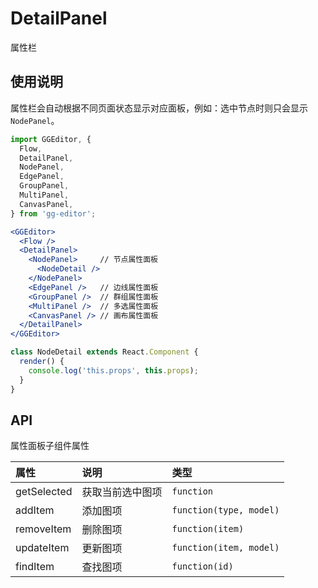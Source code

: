 # DetailPanel

属性栏

## 使用说明

属性栏会自动根据不同页面状态显示对应面板，例如：选中节点时则只会显示 `NodePanel`。

```jsx
import GGEditor, {
  Flow,
  DetailPanel,
  NodePanel,
  EdgePanel,
  GroupPanel,
  MultiPanel,
  CanvasPanel,
} from 'gg-editor';

<GGEditor>
  <Flow />
  <DetailPanel>
    <NodePanel>     // 节点属性面板
      <NodeDetail />
    </NodePanel>
    <EdgePanel />   // 边线属性面板
    <GroupPanel />  // 群组属性面板
    <MultiPanel />  // 多选属性面板
    <CanvasPanel /> // 画布属性面板
  </DetailPanel>
</GGEditor>
```

```jsx
class NodeDetail extends React.Component {
  render() {
    console.log('this.props', this.props);
  }
}
```

## API

属性面板子组件属性

| 属性 | 说明 | 类型 |
| :--- | :--- | :--- |
| getSelected | 获取当前选中图项 | `function` |
| addItem | 添加图项 | `function(type, model)` |
| removeItem | 删除图项 | `function(item)` |
| updateItem | 更新图项 | `function(item, model)` |
| findItem | 查找图项 | `function(id)` |
